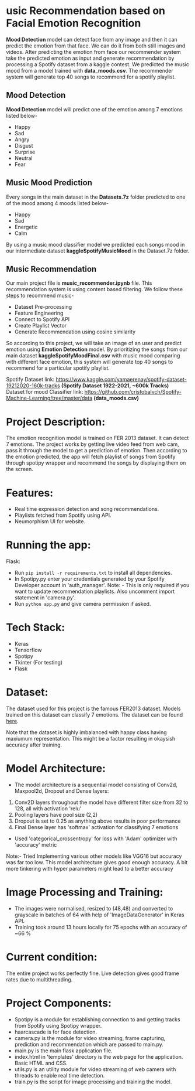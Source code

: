 usic Recommendation based on Facial Emotion Recognition
========================================================

**Mood Detection** model can detect face from any image and then it can predict the emotion from that face.
We can do it from both still images and videos.
After predicting the emotion from face our recommender system take the predicted emotion as input and generate recommendation by processing a Spotify dataset from a kaggle contest. We predicted the music mood from a model trained with **data_moods.csv**. The recommender system will generate top 40 songs to recommend for a spotify playlist.

Mood Detection
--------------
**Mood Detection** model will predict one of the emotion among 7 emotions listed below-
* Happy
* Sad
* Angry
* Disgust
* Surprise
* Neutral
* Fear

Music Mood Prediction
---------------------

Every songs in the main dataset in the **Datasets.7z** folder predicted to one of the mood among 4 moods listed below-
* Happy
* Sad
* Energetic
* Calm

By using a music mood classifier model we predicted each songs mood in our intermediate dataset **kaggleSpotifyMusicMood** in the Dataset.7z folder.

Music Recommendation
--------------------
Our main project file is **music_recommender.ipynb** file. This recommendation system is using content based filtering. We follow these steps to recommend music-
* Dataset Pre-processing
* Feature Engineering
* Connect to Spotify API
* Create Playlist Vector
* Generate Recommendation using cosine similarity

So according to this project, we will take an image of an user and predict emotion using **Emotion Detection** model. By prioritizing the songs from our main dataset **kaggleSpotifyMoodFinal.csv** with music mood comparing with different face emotion, this system will generate top 40 songs to recommend for a particular spotify playlist. 




Spotify Dataset link: https://www.kaggle.com/yamaerenay/spotify-dataset-19212020-160k-tracks **(Spotify Dataset 1922-2021, ~600k Tracks)**                               
Dataset for mood Classifier link: https://github.com/cristobalvch/Spotify-Machine-Learning/tree/master/data **(data_moods.csv)**
# Project Description:
The emotion recognition model is trained on FER 2013 dataset. It can detect 7 emotions. The project works by getting live video feed from web cam, pass it through the model to get a prediction of emotion. Then according to the emotion predicted, the app will fetch playlist of songs from Spotify through spotipy wrapper and recommend the songs by displaying them on the screen.

# Features:
- Real time expression detection and song recommendations.
- Playlists fetched from Spotify using API.
- Neumorphism UI for website.

# Running the app:
Flask: 
- Run <code>pip install -r requirements.txt</code> to install all dependencies.
- In Spotipy.py enter your credentials generated by your Spotify Developer account in 'auth_manager'. Note: - This is only required if you want to update recommendation playlists. Also uncomment import statement in 'camera.py'.
- Run <code>python app.py</code> and give camera permission if asked.

# Tech Stack:
- Keras
- Tensorflow
- Spotipy
- Tkinter (For testing)
- Flask

# Dataset:
The dataset used for this project is the famous FER2013 dataset. Models trained on this dataset can classify 7 emotions. The dataset can be found <a href = "https://www.kaggle.com/msambare/fer2013">here</a>.

Note that the dataset is highly imbalanced with happy class having maxiumum representation. This might be a factor resulting in okaysish accuracy after training.

# Model Architecture:
- The model architecture is a sequential model consisting of Conv2d, Maxpool2d, Dropout and Dense layers:
1. Conv2D layers throughout the model have different filter size from 32 to 128, all with activation 'relu'
2. Pooling layers have pool size (2,2)
3. Dropout is set to 0.25 as anything above results in poor performance
4. Final Dense layer has 'softmax' activation for classifying 7 emotions
- Used 'categorical_crossentropy' for loss with 'Adam' optimizer with 'accuracy' metric

Note:- Tried Implementing various other models like VGG16 but accuracy was far too low. This model architecture gives good enough accuracy. A bit more tinkering with hyper parameters might lead to a better accuracy

# Image Processing and Training:
- The images were normalised, resized to (48,48) and converted to grayscale in batches of 64 with help of 'ImageDataGenerator' in Keras API.
- Training took around 13 hours locally for 75 epochs with an accuracy of ~66 %

# Current condition:
The entire project works perfectly fine. Live detection gives good frame rates due to multithreading.

# Project Components:
- Spotipy is a module for establishing connection to and getting tracks from Spotify using Spotipy wrapper.
- haarcascade is for face detection.
- camera.py is the module for video streaming, frame capturing, prediction and recommendation which are passed to main.py.
- main.py is the main flask application file.
- index.html in 'templates' directory is the web page for the application. Basic HTML and CSS.
- utils.py is an utility module for video streaming of web camera with threads to enable real time detection.
- train.py is the script for image processing and training the model.
